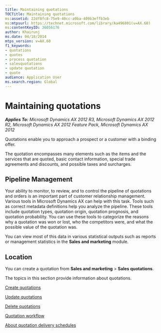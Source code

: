 ```yaml
---
title: Maintaining quotations
TOCTitle: Maintaining quotations
ms:assetid: 22df8fc8-75e9-40cc-a9ba-409b3effb3eb
ms:mtpsurl: https://technet.microsoft.com/library/Aa496801(v=AX.60)
ms:contentKeyID: 36056176
author: Khairunj
ms.date: 04/18/2014
mtps_version: v=AX.60
f1_keywords:
- quotations
- quotes
- process quotation
- salesquotations
- update quotation
- quote
audience: Application User
ms.search.region: Global
---
```


# Maintaining quotations 


_**Applies To:** Microsoft Dynamics AX 2012 R3, Microsoft Dynamics AX 2012 R2, Microsoft Dynamics AX 2012 Feature Pack, Microsoft Dynamics AX 2012_

Quotations enable you to approach a prospect or a customer with a binding offer.

The quotation encompasses many elements such as the items and the services that are quoted, basic contact information, special trade agreements and discounts, and possible taxes and surcharges.

## Pipeline Management

Your ability to monitor, to review, and to control the pipeline of quotations and orders is an important part of customer relationship management. Various tools in Microsoft Dynamics AX can help with this task. Tools such as correct metadata definitions help you analyze the pipeline. These tools include quotation types, quotation origin, quotation prognosis, and quotation probability. You can use these tools to categorize the reasons why a quotation was won or lost, who the competitors were, and what the possible value of the quotation was.

You can view most of this data in various statistical outputs such as reports or management statistics in the **Sales and marketing** module.

## Location

You can create a quotation from **Sales and marketing** \> **Sales quotations**.

The topics in this section provide information about quotations.

[Create quotations](create-quotations.md)

[Update quotations](update-quotations.md)

[Delete quotations](delete-quotations.md)

[Quotation workflow](quotation-workflow.md)

[About quotation delivery schedules](about-quotation-delivery-schedules.md)

  


